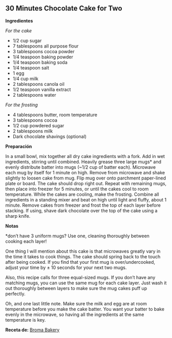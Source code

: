 ## 30 Minutes Chocolate Cake for Two

**Ingredientes**

*For the cake*

- 1/2 cup sugar
- 7 tablespoons all purpose flour
- 3 tablespoons cocoa powder
- 1/4 teaspoon baking powder
- 1/4 teaspoon baking soda
- 1/4 teaspoon salt
- 1 egg
- 1/4 cup milk
- 2 tablespoons canola oil
- 1/2 teaspoon vanilla extract
- 2 tablespoons water

*For the frosting*

- 4 tablespoons butter, room temperature
- 3 tablespoons cocoa
- 1/2 cup powdered sugar
- 2 tablespoons milk
- Dark chocolate shavings (optional)

**Preparación**

In a small bowl, mix together all dry cake ingredients with a fork. Add in wet ingredients, stirring until combined. Heavily grease three large mugs* and evenly distribute batter into mugs (~1/2 cup of batter each).
Microwave each mug by itself for 1 minute on high. Remove from microwave and shake slightly to loosen cake from mug. Flip mug over onto parchment paper-lined plate or board. The cake should drop right out. Repeat with remaining mugs, then place into freezer for 5 minutes, or until the cakes cool to room temperature.
While the cakes are cooling, make the frosting. Combine all ingredients in a standing mixer and beat on high until light and fluffy, about 1 minute. Remove cakes from freezer and frost the top of each layer before stacking. If using, shave dark chocolate over the top of the cake using a sharp knife.

**Notas**

*don’t have 3 uniform mugs? Use one, cleaning thoroughly between cooking each layer!

One thing I will mention about this cake is that microwaves greatly vary in the time it takes to cook things. The cake should spring back to the touch after being cooked. If you find that your first mug is over/undercooked, adjust your time by ± 10 seconds for your next two mugs.

Also, this recipe calls for three equal-sized mugs. If you don’t have any matching mugs, you can use the same mug for each cake layer. Just wash it out thoroughly between layers to make sure the mug cakes puff up perfectly.

Oh, and one last little note. Make sure the milk and egg are at room temperature before you make the cake batter. You want your batter to bake evenly in the microwave, so having all the ingredients at the same temperature is key.

**Receta de:** [Broma Bakery](http://bromabakery.com/2015/02/30-minute-chocolate-cake-for-two.html)
